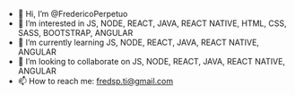 - 👋 Hi, I’m @FredericoPerpetuo
- 👀 I’m interested in JS, NODE, REACT, JAVA, REACT NATIVE, HTML, CSS, SASS, BOOTSTRAP, ANGULAR
- 🌱 I’m currently learning JS, NODE, REACT, JAVA, REACT NATIVE, ANGULAR
- 💞️ I’m looking to collaborate on JS, NODE, REACT, JAVA, REACT NATIVE, ANGULAR
- 📫 How to reach me: fredsp.ti@gmail.com

<!---
FredericoPerpetuo/FredericoPerpetuo is a ✨ special ✨ repository because its `README.md` (this file) appears on your GitHub profile.
You can click the Preview link to take a look at your changes.
--->
